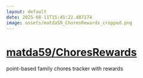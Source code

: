 ```yaml
---
layout: default
date: 2025-08-11T15:45:22.487174
image: assets/matda59_ChoresRewards_cropped.png
---
```


# [matda59/ChoresRewards](https://github.com/matda59/ChoresRewards)

point-based family chores tracker with rewards
